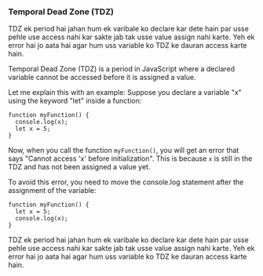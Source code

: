 ### Temporal Dead Zone (TDZ)

TDZ ek period hai jahan hum ek varibale ko declare kar dete hain par usse pehle use access nahi kar sakte jab tak usse value assign nahi karte. Yeh ek error hai jo aata hai agar hum uss variable ko TDZ ke dauran access karte hain.

Temporal Dead Zone (TDZ) is a period in JavaScript where a declared variable cannot be accessed before it is assigned a value.

Let me explain this with an example: Suppose you declare a variable "x" using the keyword "let" inside a function:

```
function myFunction() {
  console.log(x);
  let x = 5;
}
```

Now, when you call the function `myFunction()`, you will get an error that says "Cannot access 'x' before initialization". This is because `x` is still in the TDZ and has not been assigned a value yet.

To avoid this error, you need to move the console.log statement after the assignment of the variable:

```
function myFunction() {
  let x = 5;
  console.log(x);
}
```

TDZ ek period hai jahan hum ek varibale ko declare kar dete hain par usse pehle use access nahi kar sakte jab tak usse value assign nahi karte. Yeh ek error hai jo aata hai agar hum uss variable ko TDZ ke dauran access karte hain.
